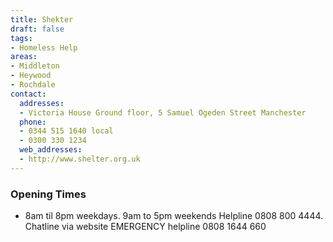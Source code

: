 ```yaml
---
title: Shekter
draft: false
tags:
- Homeless Help
areas:
- Middleton
- Heywood
- Rochdale
contact:
  addresses:
  - Victoria House Ground floor, 5 Samuel Ogeden Street Manchester
  phone:
  - 0344 515 1640 local
  - 0300 330 1234
  web_addresses:
  - http://www.shelter.org.uk
---
```


### Opening Times
* 8am til 8pm weekdays.    9am to 5pm weekends
Helpline  0808 800 4444.   Chatline via website
EMERGENCY helpline  0808 1644 660